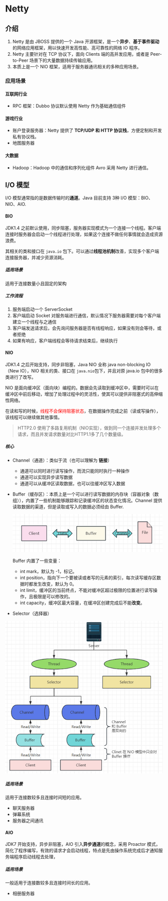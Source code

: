 # Netty

## 介绍

1. Netty 是由 JBOSS 提供的一个 Java 开源框架，是一个**异步**、**基于事件驱动**的网络应用框架，用以快速开发高性能、高可靠性的网络 IO 程序。
2. Netty 主要针对在 TCP 协议下，面向 Clients 端的高并发应用，或者是 Peer-to-Peer 场景下的大量数据持续传输应用。
3. 本质上是一个 NIO 框架，适用于服务器通讯相关的多种应用场景。





### 应用场景

#### 互联网行业

- RPC 框架：Dubbo 协议默认使用 Netty 作为基础通信组件

#### 游戏行业

- 账户登录服务器：Netty 提供了 **TCP/UDP 和 HTTP 协议栈**，方便定制和开发私有协议栈。
- 地图服务器

#### 大数据

- Hadoop：Hadoop 中的通信和序列化组件 Avro 采用 Netty 进行通信。





## I/O 模型

I/O 模型通常指的是数据传输时的**通道**。Java 目前支持 3种 I/O 模型：BIO、NIO、AIO.

#### BIO

JDK1.4 之前默认使用，同步阻塞，服务器实现模式为一个连接一个线程。客户端连接时服务器会启动一个线程进行处理，如果这个连接不做任何事情就会造成资源浪费。

其相关的类和接口在 `java.io` 包下。可以通过**线程池机制**改善，实现多个客户端连接服务器，并减少资源消耗。

##### 适用场景

适用于连接数量小且固定的架构

##### 工作流程

1. 服务端启动一个 ServerSocket
2. 客户端启动 Socket 对服务端进行通信，默认情况下服务器需要对每个客户端建立一个线程与之通信
3. 客户端发送请求后，会先询问服务器是否有线程响应，如果没有则会等待，或者拒绝
4. 如果有响应，客户端线程会等待请求结束后，继续执行







#### NIO

JDK1.4 之后开始支持，同步非阻塞，Java NIO 全称 java non-blocking IO（New IO），NIO 相关的类、接口在 `java.nio`包下，并且对原 java.io 包中的很多类进行了改写。

NIO 是面向缓冲区（面向块）编程的。数据会先读取到缓冲区中，需要时可以在缓冲区中前后移动，增加了处理过程中的灵活性，使其可以提供非阻塞式的高伸缩性网络。

在读和写的时候，<font color="red">线程不会保持阻塞状态</font>，在数据操作完成之前（读或写操作），该线程可以继续做其他事情。

> HTTP2.0 使用了多路复用机制（NIO实现），做到同一个连接并发处理多个请求，而且并发请求数量对比HTTP1.1多了几个数量级。

##### 核心

- Channel（通道）：类似于流（也可以理解为 **链接**）

    - 通道可以同时进行读写操作，而流只能同时执行一种操作
    - 通道可以实现异步读写数据
    - 通道可以从缓冲区读取数据，也可以往缓冲区写入数据

- Buffer（缓存区）：本质上是一个可以进行读写数据的内存块（容器对象（数组）），内置了一些机制能够跟踪和记录缓冲区的状态变化情况。Channel 提供读取数据的渠道，但是读取或写入的数据必须经由 Buffer.

    <img src="./img/image-20240912202537514.png" alt="image-20240912202537514" style="zoom:80%;" />

    Buffer 内置了一些变量：

    - int mark，默认为 -1，标记。
    - int position，指向下一个要被读或者写的元素的索引，每次读写缓存区数据时都发生改变，默认为 0。
    - int limit，缓冲区的当前终点，不能对缓冲区超过极限的位置进行读写操作，且极限是可以修改的。
    - int capacity，缓冲区最大容量，在缓冲区创建完成后不能**改变**。

- Selector（选择器）

<img src="./img/image-20240912190801547.png" alt="image-20240912190801547" style="zoom:80%;" />



##### 适用场景

适用于连接数较多且连接时间短的应用。

- 聊天服务器
- 弹幕系统
- 服务器之间通讯

#### AIO

JDK7 开始支持，异步非阻塞，AIO 引入**异步通道**的概念，采用 Proactor 模式，简化了程序编写，有效的请求才会启动线程，特点是先由操作系统完成后才通知服务端程序启动线程去处理，

##### 适用场景

一般适用于连接数较多且连接时间长的应用。

- 相册服务器